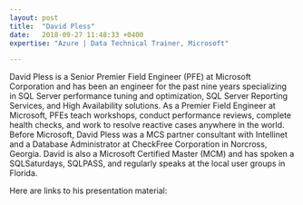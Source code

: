```yaml
---
layout: post
title:  "David Pless"
date:   2018-09-27 11:48:33 +0400
expertise: "Azure | Data Technical Trainer, Microsoft"

---
```


David Pless is a Senior Premier Field Engineer (PFE) at Microsoft Corporation and has been an engineer for the past nine years specializing in SQL Server performance tuning and optimization, SQL Server Reporting Services, and High Availability solutions. As a Premier Field Engineer at Microsoft, PFEs teach workshops, conduct performance reviews, complete health checks, and work to resolve reactive cases anywhere in the world. Before Microsoft, David Pless was a MCS partner consultant with Intellinet and a Database Administrator at CheckFree Corporation in Norcross, Georgia. David is also a Microsoft Certified Master (MCM) and has spoken a SQLSaturdays, SQLPASS, and regularly speaks at the local user groups in Florida. 

Here are links to his presentation material:

